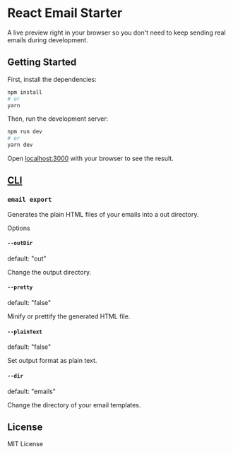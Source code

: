 # React Email Starter

A live preview right in your browser so you don't need to keep sending real emails during development.

## Getting Started

First, install the dependencies:

```sh
npm install
# or
yarn
```

Then, run the development server:

```sh
npm run dev
# or
yarn dev
```

Open [localhost:3000](http://localhost:3000) with your browser to see the result.

## [CLI](https://react.email/docs/cli)

### `email export`
Generates the plain HTML files of your emails into a out directory.

Options

#### `--outDir`

default: "out"

Change the output directory.

#### `--pretty`

default: "false"

Minify or prettify the generated HTML file.

#### `--plainText`

default: "false"

Set output format as plain text.

#### `--dir`

default: "emails"

Change the directory of your email templates.

## License

MIT License
